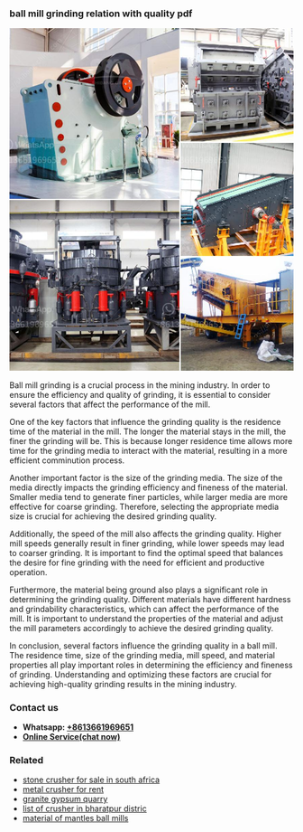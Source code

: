 <h3>ball mill grinding relation with quality pdf</h3><img src='1704951427.jpg' alt=''><p>Ball mill grinding is a crucial process in the mining industry. In order to ensure the efficiency and quality of grinding, it is essential to consider several factors that affect the performance of the mill.</p><p>One of the key factors that influence the grinding quality is the residence time of the material in the mill. The longer the material stays in the mill, the finer the grinding will be. This is because longer residence time allows more time for the grinding media to interact with the material, resulting in a more efficient comminution process.</p><p>Another important factor is the size of the grinding media. The size of the media directly impacts the grinding efficiency and fineness of the material. Smaller media tend to generate finer particles, while larger media are more effective for coarse grinding. Therefore, selecting the appropriate media size is crucial for achieving the desired grinding quality.</p><p>Additionally, the speed of the mill also affects the grinding quality. Higher mill speeds generally result in finer grinding, while lower speeds may lead to coarser grinding. It is important to find the optimal speed that balances the desire for fine grinding with the need for efficient and productive operation.</p><p>Furthermore, the material being ground also plays a significant role in determining the grinding quality. Different materials have different hardness and grindability characteristics, which can affect the performance of the mill. It is important to understand the properties of the material and adjust the mill parameters accordingly to achieve the desired grinding quality.</p><p>In conclusion, several factors influence the grinding quality in a ball mill. The residence time, size of the grinding media, mill speed, and material properties all play important roles in determining the efficiency and fineness of grinding. Understanding and optimizing these factors are crucial for achieving high-quality grinding results in the mining industry.</p><h3>Contact us</h3><ul><li><strong>Whatsapp:&nbsp;<a href="https://wa.me/8613661969651">+8613661969651</a></strong></li><li><a href="https://swt.shibang-china.com/?git&amp;zhl&amp;ball mill grinding relation with quality pdf"><strong>Online Service(chat now)</strong></a></li></ul><h3>Related</h3><ul><li><a href='stone crusher for sale in south africa.md'>stone crusher for sale in south africa</a></li><li><a href='metal crusher for rent.md'>metal crusher for rent</a></li><li><a href='granite gypsum quarry.md'>granite gypsum quarry</a></li><li><a href='list of crusher in bharatpur distric.md'>list of crusher in bharatpur distric</a></li><li><a href='material of mantles ball mills.md'>material of mantles ball mills</a></li></ul>
